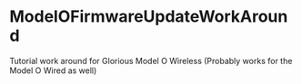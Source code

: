 # ModelOFirmwareUpdateWorkAround
Tutorial work around for Glorious Model O Wireless (Probably works for the Model O Wired as well)
